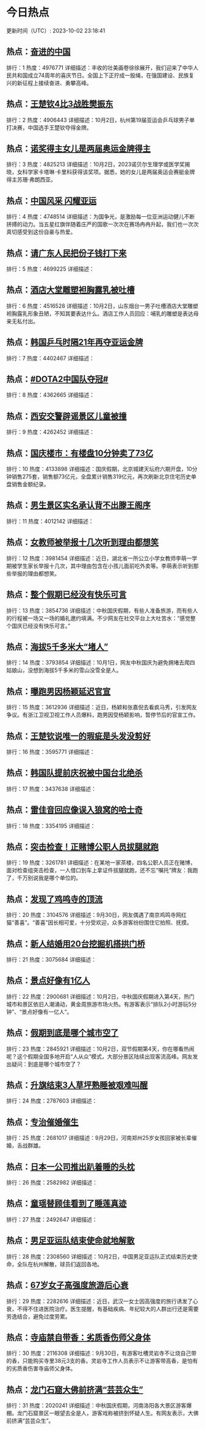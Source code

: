 # 今日热点

更新时间（UTC）: 2023-10-02 23:18:41

## 热点：[奋进的中国](https://cn.bing.com/search?q=奋进的中国)
排行：1
热度：4976771
详细描述：丰收的壮美画卷徐徐展开，我们迎来了中华人民共和国成立74周年的喜庆节日。全国上下正拧成一股绳，在强国建设、民族复兴的新征程上接续奋进、勇攀高峰。

## 热点：[王楚钦4比3战胜樊振东](https://cn.bing.com/search?q=王楚钦4比3战胜樊振东)
排行：2
热度：4906443
详细描述：10月2日，杭州第19届亚运会乒乓球男子单打决赛，中国选手王楚钦夺得金牌。

## 热点：[诺奖得主女儿是两届奥运金牌得主](https://cn.bing.com/search?q=诺奖得主女儿是两届奥运金牌得主)
排行：3
热度：4825213
详细描述：10月2日，2023诺贝尔生理学或医学奖揭晓，女科学家卡塔琳·卡里科获得该奖项。据悉，她的女儿是两届奥运会赛艇金牌得主苏珊·弗朗西亚。

## 热点：[中国风采 闪耀亚运](https://cn.bing.com/search?q=中国风采闪耀亚运)
排行：4
热度：4748514
详细描述：为国争光，是激励每一位亚洲运动健儿不断拼搏的动力。当五星红旗伴随着庄严的国歌一次次在赛场冉冉升起，我们也一次次真切感受到这份自豪与热爱。

## 热点：[请广东人民把份子钱打下来](https://cn.bing.com/search?q=请广东人民把份子钱打下来)
排行：5
热度：4699225
详细描述：

## 热点：[酒店大堂雕塑袒胸露乳被吐槽](https://cn.bing.com/search?q=酒店大堂雕塑袒胸露乳被吐槽)
排行：6
热度：4516528
详细描述：10月2日，山东烟台一男子吐槽酒店大堂雕塑袒胸露乳形象丑陋，不知其要表达什么。酒店工作人员回应：哺乳的雕塑是表达母亲无私付出。

## 热点：[韩国乒乓时隔21年再夺亚运金牌](https://cn.bing.com/search?q=韩国乒乓时隔21年再夺亚运金牌)
排行：7
热度：4402467
详细描述：

## 热点：[#DOTA2中国队夺冠#](https://cn.bing.com/search?q=#DOTA2中国队夺冠#)
排行：8
热度：4362665
详细描述：

## 热点：[西安交警辟谣景区儿童被撞](https://cn.bing.com/search?q=西安交警辟谣景区儿童被撞)
排行：9
热度：4262452
详细描述：

## 热点：[国庆楼市：有楼盘10分钟卖了73亿](https://cn.bing.com/search?q=国庆楼市：有楼盘10分钟卖了73亿)
排行：10
热度：4133898
详细描述：国庆假期，北京城建天坛府六期开盘，10分钟销售275套，销售额73亿元，全盘累计销售319亿元，再次刷新北京住宅历史单盘销售金额纪录。

## 热点：[男生景区实名承认背不出滕王阁序](https://cn.bing.com/search?q=男生景区实名承认背不出滕王阁序)
排行：11
热度：4012142
详细描述：

## 热点：[女教师被举报十几次听到理由都想笑](https://cn.bing.com/search?q=女教师被举报十几次听到理由都想笑)
排行：12
热度：3981454
详细描述：近日，湖北省一所公立小学女教师李萌一学期被学生家长举报十几次，其中理由包含在小孩儿面前吃外卖等。李萌表示听到那些举报的理由都想笑。

## 热点：[整个假期已经没有快乐可言](https://cn.bing.com/search?q=整个假期已经没有快乐可言)
排行：13
热度：3854736
详细描述：中秋国庆假期，有些人准备旅游，而有些人的行程被一场又一场的婚礼邀约填满。不少网友在社交平台上大吐苦水：“感觉整个国庆已经没有快乐可言。”

## 热点：[海拔5千多米大“堵人”](https://cn.bing.com/search?q=海拔5千多米大“堵人”)
排行：14
热度：3793854
详细描述：10月1日，网友中秋国庆为避免拥堵去爬四姑娘山，没想到海拔5千多米的雪山没雪全是人。

## 热点：[曝跑男因杨颖延迟官宣](https://cn.bing.com/search?q=曝跑男因杨颖延迟官宣)
排行：15
热度：3612936
详细描述：近日，杨颖和张嘉倪去看疯马秀，引发网友争议。有浙江卫视卫视工作人员爆料，跑男因受杨颖影响，暂停节后的官宣工作。

## 热点：[王楚钦说唯一的瑕疵是头发没剪好](https://cn.bing.com/search?q=王楚钦说唯一的瑕疵是头发没剪好)
排行：16
热度：3595771
详细描述：

## 热点：[韩国队提前庆祝被中国台北绝杀](https://cn.bing.com/search?q=韩国队提前庆祝被中国台北绝杀)
排行：17
热度：3437638
详细描述：

## 热点：[雷佳音回应像误入狼窝的哈士奇](https://cn.bing.com/search?q=雷佳音回应像误入狼窝的哈士奇)
排行：18
热度：3354195
详细描述：

## 热点：[突击检查！正赌博公职人员拔腿就跑](https://cn.bing.com/search?q=突击检查！正赌博公职人员拔腿就跑)
排行：19
热度：3261781
详细描述：在某地一家茶楼，四名公职人员正在赌博，面对检查组突击检查，一人借口到车上拿证件拔腿就跑，还不忘“嘱托”牌友：我跑了，千万别说我是哪个单位的。

## 热点：[发现了鸡鸣寺的顶流](https://cn.bing.com/search?q=发现了鸡鸣寺的顶流)
排行：20
热度：3104576
详细描述：9月30日，网友偶遇了南京鸡鸣寺网红猫“善喜”。“善喜”因长相可爱，十分受欢迎，众多游客纷纷围住它拍照、抚摸。

## 热点：[新人结婚用20台挖掘机搭拱门桥](https://cn.bing.com/search?q=新人结婚用20台挖掘机搭拱门桥)
排行：21
热度：3075684
详细描述：

## 热点：[景点好像有1亿人](https://cn.bing.com/search?q=景点好像有1亿人)
排行：22
热度：2900681
详细描述：10月2日，中秋国庆假期进入第4天，热门城市和景区依旧人潮涌动，黄金周旅游市场火热。有游客表示“排队2小时游玩5分钟”、“景点好像有一亿人”。

## 热点：[假期到底是哪个城市空了](https://cn.bing.com/search?q=假期到底是哪个城市空了)
排行：23
热度：2845921
详细描述：10月2日，双节假期第4天，你在哪看热闹呢？这个假期全国多地开启“人从众”模式，大部分景区陆续出现客流高峰。网友发出疑问：到底是哪个城市空了？

## 热点：[升旗结束3人草坪熟睡被艰难叫醒](https://cn.bing.com/search?q=升旗结束3人草坪熟睡被艰难叫醒)
排行：24
热度：2787603
详细描述：

## 热点：[专治催婚催生](https://cn.bing.com/search?q=专治催婚催生)
排行：25
热度：2681017
详细描述：9月29日，河南郑州25岁女孩回家被长辈催婚，舌战群雄。

## 热点：[日本一公司推出趴着睡的头枕](https://cn.bing.com/search?q=日本一公司推出趴着睡的头枕)
排行：26
热度：2582982
详细描述：

## 热点：[童瑶替顾佳看到了睡莲真迹](https://cn.bing.com/search?q=童瑶替顾佳看到了睡莲真迹)
排行：27
热度：2492647
详细描述：

## 热点：[男足亚运队结束使命就地解散](https://cn.bing.com/search?q=男足亚运队结束使命就地解散)
排行：28
热度：2308560
详细描述：10月2日，中国男足亚运队正式结束历史使命，全队在杭州解散，球员们返回各地。

## 热点：[67岁女子高强度旅游后心衰](https://cn.bing.com/search?q=67岁女子高强度旅游后心衰)
排行：29
热度：2282616
详细描述：近日，武汉一女士因高强度的旅行诱发了心衰，不得不住进医院治疗。医生提醒，有基础疾病、年纪较大的人群出行还是需要劳逸结合，避免过度劳累。

## 热点：[寺庙禁自带香：劣质香伤师父身体](https://cn.bing.com/search?q=寺庙禁自带香：劣质香伤师父身体)
排行：30
热度：2116308
详细描述：9月30日，有游客吐槽灵岩寺不让烧自己带的香，只能购买寺里38元3支的香。灵岩寺工作人员表示不让游客带高香，是怕有的劣质香伤害寺庙师父身体。

## 热点：[龙门石窟大佛前挤满“芸芸众生”](https://cn.bing.com/search?q=龙门石窟大佛前挤满“芸芸众生”)
排行：31
热度：2020241
详细描述：中秋国庆假期，河南洛阳各大景区游客爆棚。龙门石窟景区一眼望去全是人，游客戏称被挤到怀疑人生。有网友表示，大佛前挤满“芸芸众生”。

